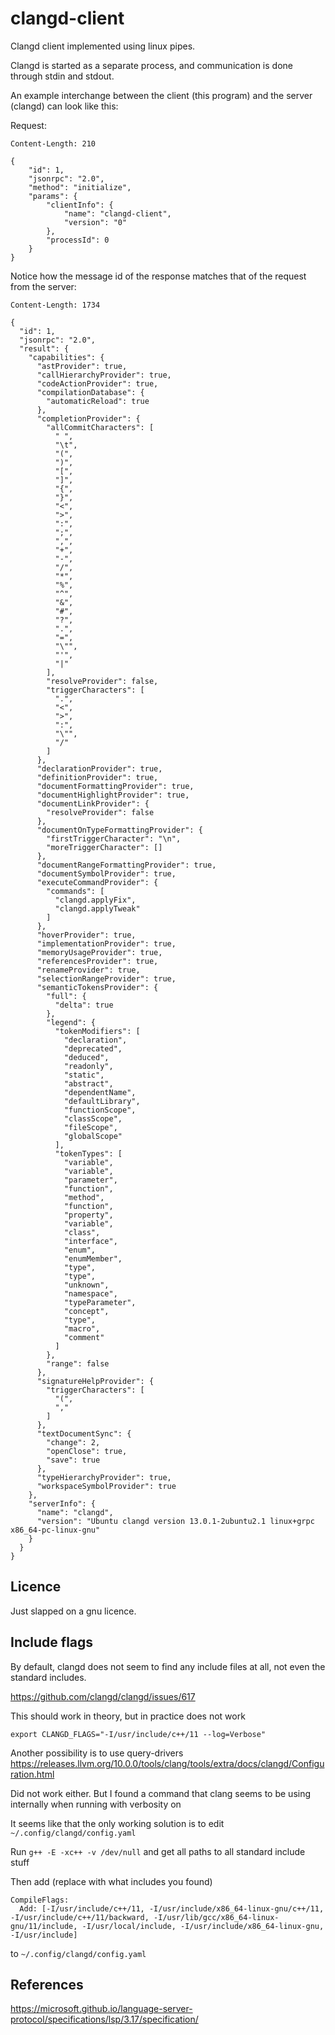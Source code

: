 # clangd-client

Clangd client implemented using linux pipes.

Clangd is started as a separate process, and communication is done through
stdin and stdout.


An example interchange between the client (this program) and the server (clangd)
can look like this:

Request:
```http
Content-Length: 210

{
    "id": 1,
    "jsonrpc": "2.0",
    "method": "initialize",
    "params": {
        "clientInfo": {
            "name": "clangd-client",
            "version": "0"
        },
        "processId": 0
    }
}
```

Notice how the message id of the response matches that of the request from the
server:
```http
Content-Length: 1734

{
  "id": 1,
  "jsonrpc": "2.0",
  "result": {
    "capabilities": {
      "astProvider": true,
      "callHierarchyProvider": true,
      "codeActionProvider": true,
      "compilationDatabase": {
        "automaticReload": true
      },
      "completionProvider": {
        "allCommitCharacters": [
          " ",
          "\t",
          "(",
          ")",
          "[",
          "]",
          "{",
          "}",
          "<",
          ">",
          ":",
          ";",
          ",",
          "+",
          "-",
          "/",
          "*",
          "%",
          "^",
          "&",
          "#",
          "?",
          ".",
          "=",
          "\"",
          "'",
          "|"
        ],
        "resolveProvider": false,
        "triggerCharacters": [
          ".",
          "<",
          ">",
          ":",
          "\"",
          "/"
        ]
      },
      "declarationProvider": true,
      "definitionProvider": true,
      "documentFormattingProvider": true,
      "documentHighlightProvider": true,
      "documentLinkProvider": {
        "resolveProvider": false
      },
      "documentOnTypeFormattingProvider": {
        "firstTriggerCharacter": "\n",
        "moreTriggerCharacter": []
      },
      "documentRangeFormattingProvider": true,
      "documentSymbolProvider": true,
      "executeCommandProvider": {
        "commands": [
          "clangd.applyFix",
          "clangd.applyTweak"
        ]
      },
      "hoverProvider": true,
      "implementationProvider": true,
      "memoryUsageProvider": true,
      "referencesProvider": true,
      "renameProvider": true,
      "selectionRangeProvider": true,
      "semanticTokensProvider": {
        "full": {
          "delta": true
        },
        "legend": {
          "tokenModifiers": [
            "declaration",
            "deprecated",
            "deduced",
            "readonly",
            "static",
            "abstract",
            "dependentName",
            "defaultLibrary",
            "functionScope",
            "classScope",
            "fileScope",
            "globalScope"
          ],
          "tokenTypes": [
            "variable",
            "variable",
            "parameter",
            "function",
            "method",
            "function",
            "property",
            "variable",
            "class",
            "interface",
            "enum",
            "enumMember",
            "type",
            "type",
            "unknown",
            "namespace",
            "typeParameter",
            "concept",
            "type",
            "macro",
            "comment"
          ]
        },
        "range": false
      },
      "signatureHelpProvider": {
        "triggerCharacters": [
          "(",
          ","
        ]
      },
      "textDocumentSync": {
        "change": 2,
        "openClose": true,
        "save": true
      },
      "typeHierarchyProvider": true,
      "workspaceSymbolProvider": true
    },
    "serverInfo": {
      "name": "clangd",
      "version": "Ubuntu clangd version 13.0.1-2ubuntu2.1 linux+grpc x86_64-pc-linux-gnu"
    }
  }
}
```


## Licence

Just slapped on a gnu licence.

## Include flags

By default, clangd does not seem to find any include files at all, not even
the standard includes.

https://github.com/clangd/clangd/issues/617

This should work in theory, but in practice does not work
```
export CLANGD_FLAGS="-I/usr/include/c++/11 --log=Verbose"
```

Another possibility is to use query-drivers
https://releases.llvm.org/10.0.0/tools/clang/tools/extra/docs/clangd/Configuration.html

Did not work either. But I found a command that clang seems to be using
internally when running with verbosity on

It seems like that the only working solution is to edit `~/.config/clangd/config.yaml`

Run `g++ -E -xc++ -v /dev/null` and get all paths to all standard include stuff

Then add (replace with what includes you found)
```
CompileFlags:
  Add: [-I/usr/include/c++/11, -I/usr/include/x86_64-linux-gnu/c++/11, -I/usr/include/c++/11/backward, -I/usr/lib/gcc/x86_64-linux-gnu/11/include, -I/usr/local/include, -I/usr/include/x86_64-linux-gnu, -I/usr/include]
```

to `~/.config/clangd/config.yaml`

## References
https://microsoft.github.io/language-server-protocol/specifications/lsp/3.17/specification/
